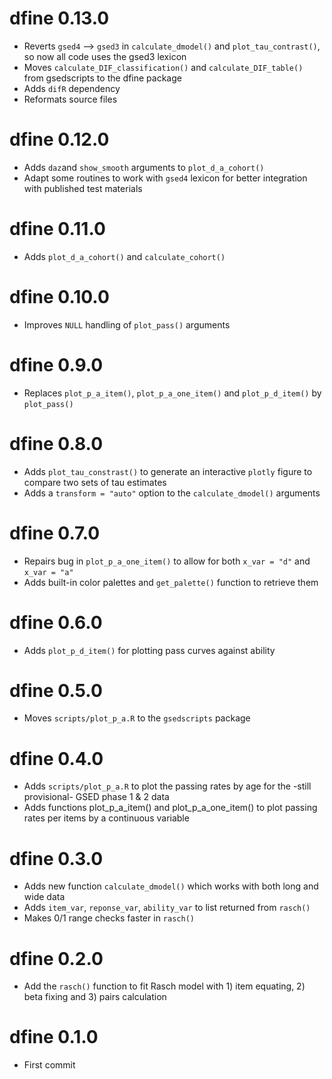 # dfine 0.13.0

- Reverts `gsed4` --> `gsed3` in `calculate_dmodel()` and `plot_tau_contrast()`, so now all code uses the gsed3 lexicon
- Moves `calculate_DIF_classification()` and `calculate_DIF_table()` from gsedscripts to the dfine package
- Adds `difR` dependency
- Reformats source files

# dfine 0.12.0

- Adds `daz`and `show_smooth` arguments to `plot_d_a_cohort()`
- Adapt some routines to work with `gsed4` lexicon for better integration with published test materials

# dfine 0.11.0

- Adds `plot_d_a_cohort()` and `calculate_cohort()`

# dfine 0.10.0

- Improves `NULL` handling of `plot_pass()` arguments

# dfine 0.9.0

- Replaces `plot_p_a_item()`, `plot_p_a_one_item()` and `plot_p_d_item()` by `plot_pass()`

# dfine 0.8.0

- Adds `plot_tau_constrast()` to generate an interactive `plotly` figure to compare two sets of tau estimates
- Adds a `transform = "auto"` option to the `calculate_dmodel()` arguments

# dfine 0.7.0

- Repairs bug in `plot_p_a_one_item()` to allow for both `x_var = "d"` and `x_var = "a"`
- Adds built-in color palettes and `get_palette()` function to retrieve them

# dfine 0.6.0

- Adds `plot_p_d_item()` for plotting pass curves against ability

# dfine 0.5.0

- Moves `scripts/plot_p_a.R` to the `gsedscripts` package

# dfine 0.4.0

- Adds `scripts/plot_p_a.R` to plot the passing rates by age for the -still provisional- GSED phase 1 & 2 data
- Adds functions plot_p_a_item() and plot_p_a_one_item() to plot passing rates per items by a continuous variable

# dfine 0.3.0

* Adds new function `calculate_dmodel()` which works with both long and wide data
* Adds `item_var`, `reponse_var`, `ability_var` to list returned from `rasch()`
* Makes 0/1 range checks faster in `rasch()`

# dfine 0.2.0

* Add the `rasch()` function to fit Rasch model with 1) item equating, 2) beta fixing and 3) pairs calculation

# dfine 0.1.0

* First commit
